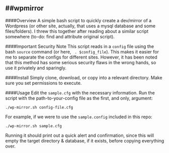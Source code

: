 ##wpmirror
---

####Overview
A simple bash script to quickly create a dev/mirror of a Wordpress (or other site, actually, that uses a mysql database and some files/folders). I threw this together after reading about a similar script somewhere (to-do: find and attribute original script).

####Important Security Note
This script reads in a `config` file using the bash `source` command (or here, ` . $config_file`). This makes it easier for me to separate the configs for different sites. However, it has been noted that this method has some serious security flaws in the wrong hands, so use it privately and sparingly.

####Install
Simply clone, download, or copy into a relevant directory. Make sure you set permissions to execute. 

####Usage
Edit the `sample.cfg` with the necessary information. Run the script with the path-to-your-config file as the first, and only, argument:

    ./wp-mirror.sh config-file.cfg

For example, if we were to use the `sample.config` included in this repo:

    ./wp-mirror.sh sample.cfg

Running it should print out a quick alert and confirmation, since this will empty the target directory & database, if it exists, before copying everything over.  